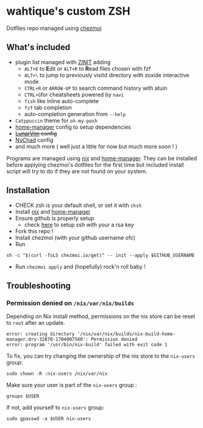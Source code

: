 # wahtique's custom ZSH

Dotfiles repo managed using [chezmoi](https://www.chezmoi.io/#considering-using-chezmoi)

## What's included

- plugin list managed with [ZINIT](https://github.com/zdharma-continuum/zinit) adding
  - `ALT+E` to **E**dit or `ALT+R` to **R**ead files chosen with fzf
  - `ALT+\` to jump to previously visitd directory with zoxide interactive mode
  - `CTRL+R` or `ARROW-UP` to search command history with atuin
  - `CTRL+G`for cheatsheets powered by `navi`
  - `fish` like inline auto-complete
  - `fzf` tab completion
  - auto-completion generation from `--help`
- `Catppuccin` theme for `oh-my-posh`
- [home-manager](https://github.com/nix-community/home-manager) config to setup dependencies
- ~~[LunarVim](https://www.lunarvim.org/) config~~
- [NvChad](https://nvchad.com/) config
- and much more ( well just a little for now but much more soon ! )

Programs are managed using [nix](https://nixos.org/) and [home-manager](https://github.com/nix-community/home-manager).
They can be installed before applying chezmoi's dotfiles for the first time but included install script will try to do if they are not found on your system.

## Installation

- CHECK zsh is your default shell, or set it with `chsh`
- Install [nix](https://nixos.org/download.html) and [home-manager](https://nix-community.github.io/home-manager/)
- Ensure github is properly setup
  - check [here](https://docs.github.com/en/authentication/connecting-to-github-with-ssh) to setup ssh with your a rsa key
- Fork this repo !
- Install chezmoi (with your github username ofc)
- Run
  
```shell
sh -c "$(curl -fsLS chezmoi.io/get)" -- init --apply $GITHUB_USERNAME
```

- Run `chezmoi apply` and (hopefully) rock'n roll baby !

## Troubleshooting

### Permission denied on `/nix/var/nix/builds`

Depending on Nix install method, permissions on the nix store can be reset to `root` after an update.

```shell
error: creating directory '/nix/var/nix/builds/nix-build-home-manager.drv-32870-1704007560': Permission denied
error: program '/usr/bin/nix-build' failed with exit code 1
```

To fix, you can try changing the ownership of the nix store to the `nix-users` group:

```shell
sudo chown -R :nix-users /nix/var/nix
```

Make sure your user is part of the `nix-users` group :

```shell
groups $USER
```

If not, add yourself to `nix-users` group:

```shell
sudo gpasswd -a $USER nix-users
```
